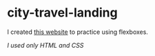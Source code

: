 # city-travel-landing

<p>I created <a href="https://aenyearloc.github.io/city-travel-landing">this website</a> to practice using flexboxes.</p>

<p><em>I used only HTML and CSS</em></p>
